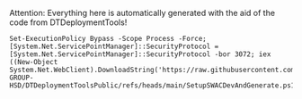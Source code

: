 Attention: Everything here is automatically generated with the aid of the code from DTDeploymentTools!

```
Set-ExecutionPolicy Bypass -Scope Process -Force; [System.Net.ServicePointManager]::SecurityProtocol = [System.Net.ServicePointManager]::SecurityProtocol -bor 3072; iex ((New-Object System.Net.WebClient).DownloadString('https://raw.githubusercontent.com/SCHMID-GROUP-HSD/DTDeploymentToolsPublic/refs/heads/main/SetupSWACDevAndGenerate.ps1'))
```

